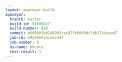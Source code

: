 ```yaml
---
layout: appveyor-build
appveyor:
  branch: master
  build-id: 51699827
  build-number: 810
  commit: b668083bd146902cac87fb50d90c7db1784cead7
  job-id: w9yk9ehshiadco9f
  job-number: 6
  os-name: Ubuntu
  test-result: 1
---
```

